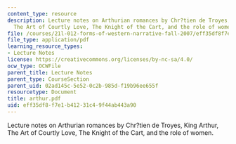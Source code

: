 ```yaml
---
content_type: resource
description: Lecture notes on Arthurian romances by Chr?tien de Troyes, King Arthur,
  The Art of Courtly Love, The Knight of the Cart, and the role of women.
file: /courses/21l-012-forms-of-western-narrative-fall-2007/eff35df8f7e1b41231c49f44ab443a90_arthur.pdf
file_type: application/pdf
learning_resource_types:
- Lecture Notes
license: https://creativecommons.org/licenses/by-nc-sa/4.0/
ocw_type: OCWFile
parent_title: Lecture Notes
parent_type: CourseSection
parent_uid: 02ad145c-5e52-0c2b-985d-f19b96ee655f
resourcetype: Document
title: arthur.pdf
uid: eff35df8-f7e1-b412-31c4-9f44ab443a90
---
```

Lecture notes on Arthurian romances by Chr?tien de Troyes, King Arthur, The Art of Courtly Love, The Knight of the Cart, and the role of women.